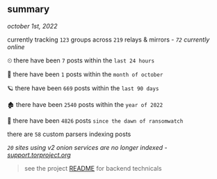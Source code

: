 
## summary
_october 1st, 2022_

currently tracking `123` groups across `219` relays & mirrors - _`72` currently online_

⏲ there have been `7` posts within the `last 24 hours`

🦈 there have been `1` posts within the `month of october`

🪐 there have been `669` posts within the `last 90 days`

🏚 there have been `2540` posts within the `year of 2022`

🦕 there have been `4826` posts `since the dawn of ransomwatch`

there are `58` custom parsers indexing posts

_`20` sites using v2 onion services are no longer indexed - [support.torproject.org](https://support.torproject.org/onionservices/v2-deprecation/)_

> see the project [README](https://github.com/joshhighet/ransomwatch#ransomwatch--) for backend technicals
